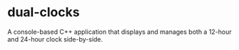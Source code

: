 # dual-clocks
A console-based C++ application that displays and manages both a 12-hour and 24-hour clock side-by-side.
